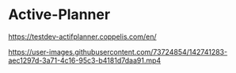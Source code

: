 # Active-Planner
https://testdev-actifplanner.coppelis.com/en/

https://user-images.githubusercontent.com/73724854/142741283-aec1297d-3a71-4c16-95c3-b4181d7daa91.mp4


